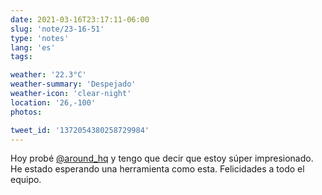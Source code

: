 ```yaml
---
date: 2021-03-16T23:17:11-06:00
slug: 'note/23-16-51'
type: 'notes'
lang: 'es'
tags:

weather: '22.3°C'
weather-summary: 'Despejado'
weather-icon: 'clear-night'
location: '26,-100'
photos:

tweet_id: '1372054380258729984'
---
```

Hoy probé [@around_hq](https://twitter.com/@around_hq) y tengo que decir que estoy súper impresionado. He estado esperando una herramienta como esta. Felicidades a todo el equipo. 